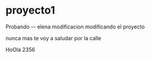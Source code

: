 # proyecto1
Probando -- elena modificacion
modificando el proyecto


nunca mas te voy a saludar por la calle






HoOla                           2356